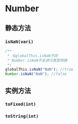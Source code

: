 # Number

## 静态方法

### `isNaN(vari)`

```js
/**
 * 与globalThis.isNaN不同
 * Number.isNaN不会进行类型转换
 */
globalThis.isNaN("NaN"); //true
Number.isNaN("NaN"); //false
```

## 实例方法

### `toFixed(int)`

### `toString(int)`

